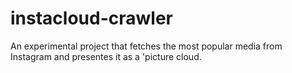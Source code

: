 # instacloud-crawler

An experimental project that fetches the most popular media from Instagram and presentes it as a 'picture cloud.
